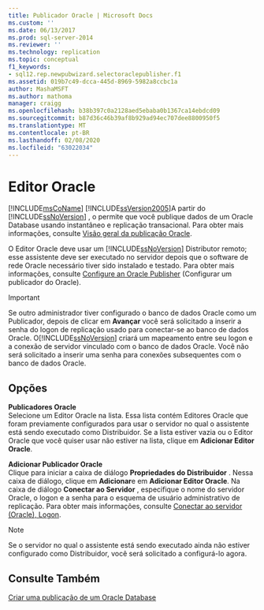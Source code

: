 ```yaml
---
title: Publicador Oracle | Microsoft Docs
ms.custom: ''
ms.date: 06/13/2017
ms.prod: sql-server-2014
ms.reviewer: ''
ms.technology: replication
ms.topic: conceptual
f1_keywords:
- sql12.rep.newpubwizard.selectoraclepublisher.f1
ms.assetid: 019b7c49-dcca-445d-8969-5982a8ccbc1a
author: MashaMSFT
ms.author: mathoma
manager: craigg
ms.openlocfilehash: b38b397c0a2128aed5ebaba0b1367ca14ebdcd09
ms.sourcegitcommit: b87d36c46b39af8b929ad94ec707dee8800950f5
ms.translationtype: MT
ms.contentlocale: pt-BR
ms.lasthandoff: 02/08/2020
ms.locfileid: "63022034"
---
```

# <a name="oracle-publisher"></a>Editor Oracle
  [!INCLUDE[msCoName](../../includes/msconame-md.md)] [!INCLUDE[ssVersion2005](../../includes/ssversion2005-md.md)]A partir do [!INCLUDE[ssNoVersion](../../includes/ssnoversion-md.md)] , o permite que você publique dados de um Oracle Database usando instantâneo e replicação transacional. Para obter mais informações, consulte [Visão geral da publicação Oracle](non-sql/oracle-publishing-overview.md).  
  
 O Editor Oracle deve usar um [!INCLUDE[ssNoVersion](../../includes/ssnoversion-md.md)] Distributor remoto; esse assistente deve ser executado no servidor depois que o software de rede Oracle necessário tiver sido instalado e testado. Para obter mais informações, consulte [Configure an Oracle Publisher](non-sql/configure-an-oracle-publisher.md) (Configurar um publicador do Oracle).  
  
> [!IMPORTANT]  
>  Se outro administrador tiver configurado o banco de dados Oracle como um Publicador, depois de clicar em **Avançar** você será solicitado a inserir a senha do logon de replicação usado para conectar-se ao banco de dados Oracle. O[!INCLUDE[ssNoVersion](../../includes/ssnoversion-md.md)] criará um mapeamento entre seu logon e a conexão de servidor vinculado com o banco de dados Oracle. Você não será solicitado a inserir uma senha para conexões subsequentes com o banco de dados Oracle.  
  
## <a name="options"></a>Opções  
 **Publicadores Oracle**  
 Selecione um Editor Oracle na lista. Essa lista contém Editores Oracle que foram previamente configurados para usar o servidor no qual o assistente está sendo executado como Distribuidor. Se a lista estiver vazia ou o Editor Oracle que você quiser usar não estiver na lista, clique em **Adicionar Editor Oracle**.  
  
 **Adicionar Publicador Oracle**  
 Clique para iniciar a caixa de diálogo **Propriedades do Distribuidor** . Nessa caixa de diálogo, clique em **Adicionar**e em **Adicionar Editor Oracle**. Na caixa de diálogo **Conectar ao Servidor** , especifique o nome do servidor Oracle, o logon e a senha para o esquema de usuário administrativo de replicação. Para obter mais informações, consulte [Conectar ao servidor &#40;Oracle&#41;, Logon](connect-to-server-oracle-login.md).  
  
> [!NOTE]  
>  Se o servidor no qual o assistente está sendo executado ainda não estiver configurado como Distribuidor, você será solicitado a configurá-lo agora.  
  
## <a name="see-also"></a>Consulte Também  
 [Criar uma publicação de um Oracle Database](publish/create-a-publication-from-an-oracle-database.md)   

  
  
